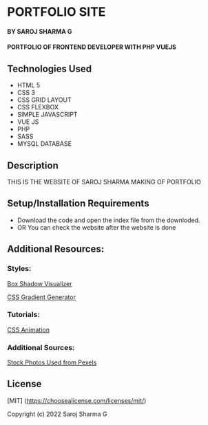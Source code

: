 
# PORTFOLIO SITE

#### BY SAROJ SHARMA G

#### PORTFOLIO OF FRONTEND DEVELOPER WITH PHP VUEJS 

## Technologies Used

* HTML 5
* CSS 3
* CSS GRID LAYOUT
* CSS FLEXBOX
* SIMPLE JAVASCRIPT 
* VUE JS
* PHP
* SASS 
* MYSQL DATABASE


## Description
THIS IS THE WEBSITE OF SAROJ SHARMA MAKING OF PORTFOLIO 

## Setup/Installation Requirements

* Download the code and open the index file from the downloded.
* OR You can check the website after the website is done 

## Additional Resources:

### Styles:
[Box Shadow Visualizer](https://www.cssmatic.com/box-shadow 'CSSMatic')

[CSS Gradient Generator](https://cssgradient.io/ 'CSSGradient.io') 

### Tutorials:
[CSS Animation](https://developer.mozilla.org/en-US/docs/Web/CSS/animation 'MDN web docs')

### Additional Sources:

[Stock Photos Used from Pexels](https://www.pexels.com/ 'Pexels')

## License

[MIT] (https://choosealicense.com/licenses/mit/) 

Copyright (c) 2022 Saroj Sharma G
